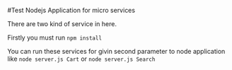 #Test Nodejs Application for micro services

There are two kind of service in here.

Firstly you must run
``npm install``

You can run these services for givin second parameter to node application like
``node server.js Cart`` or ``node server.js Search``
